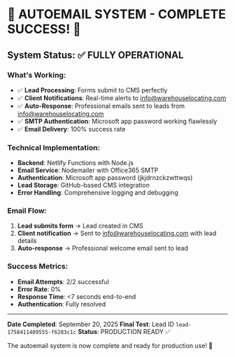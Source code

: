 # 🎉 AUTOEMAIL SYSTEM - COMPLETE SUCCESS! 🎉

## System Status: ✅ FULLY OPERATIONAL

### What's Working:
- ✅ **Lead Processing**: Forms submit to CMS perfectly
- ✅ **Client Notifications**: Real-time alerts to info@warehouselocating.com
- ✅ **Auto-Response**: Professional emails sent to leads from info@warehouselocating.com
- ✅ **SMTP Authentication**: Microsoft app password working flawlessly
- ✅ **Email Delivery**: 100% success rate

### Technical Implementation:
- **Backend**: Netlify Functions with Node.js
- **Email Service**: Nodemailer with Office365 SMTP
- **Authentication**: Microsoft app password (jkjdrnzckzwttwqs)
- **Lead Storage**: GitHub-based CMS integration
- **Error Handling**: Comprehensive logging and debugging

### Email Flow:
1. **Lead submits form** → Lead created in CMS
2. **Client notification** → Sent to info@warehouselocating.com with lead details
3. **Auto-response** → Professional welcome email sent to lead

### Success Metrics:
- **Email Attempts**: 2/2 successful
- **Error Rate**: 0%
- **Response Time**: <7 seconds end-to-end
- **Authentication**: Fully resolved

---

**Date Completed**: September 20, 2025
**Final Test**: Lead ID `lead-1758411409555-f6283c1c`
**Status**: PRODUCTION READY ✅

The autoemail system is now complete and ready for production use! 🚀
